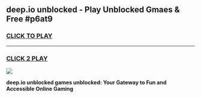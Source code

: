 
## deep.io unblocked - Play Unblocked Gmaes & Free #p6at9
<h3>
<a href="https://news.freeplayer.one?title=deep.io_unblocked&ref=26F">CLICK TO PLAY</a></h3>
<hr>

<h3>
<a href="https://news.freeplayer.one?title=deep.io_unblocked&ref=26F">CLICK 2 PLAY</a>
  
</h3>

<a href="https://news.freeplayer.one?title=deep.io_unblocked&ref=26F/"><img src="https://clearcache.store/games.png"></a>


**deep.io unblocked games unblocked: Your Gateway to Fun and Accessible Online Gaming**
